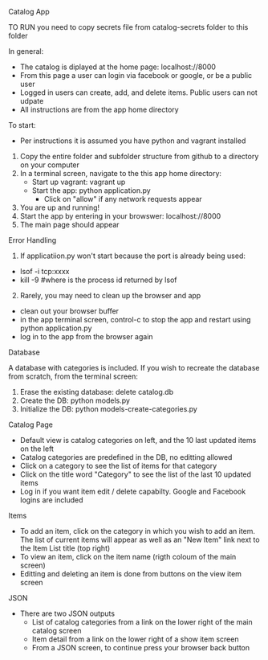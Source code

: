 Catalog App

TO RUN you need to copy secrets file from catalog-secrets folder to this folder

In general:

- The catalog is diplayed at the home page: localhost://8000
- From this page a user can login via facebook or google, or be a public user
- Logged in users can create, add, and delete items. Public users can not udpate
- All instructions are from the app home directory


To start:
- Per instructions it is assumed you have python and vagrant installed

1. Copy the entire folder and subfolder structure from github to a directory on your computer
2. In a terminal screen, navigate to the this app home directory:
    - Start up vagrant: vagrant up
    - Start the app: python application.py
        - Click on "allow" if any network requests appear
3. You are up and running!
4. Start the app by entering in your browswer: localhost://8000
5. The main page should appear


Error Handling

1. If applicatiion.py won't start because the port is already being used:
- lsof -i tcp:xxxx
- kill -9 <PID> #where <PID> is the process id returned by lsof

2. Rarely, you may need to clean up the browser and app
- clean out your browser buffer
- in the app terminal screen, control-c to stop the app and restart using python application.py
- log in to the app from the browser again

Database

A database with categories is included. If you wish to recreate the database from scratch, from the terminal screen:

1. Erase the existing database: delete catalog.db
2. Create the DB: python models.py
3. Initialize the DB: python models-create-categories.py


Catalog Page

- Default view is catalog categories on left, and the 10 last updated items on the left
- Catalog categories are predefined in the DB, no editting allowed
- Click on a category to see the list of items for that category
- Click on the title word "Category" to see the list of the last 10 updated items
- Log in if you want item edit / delete capabilty. Google and Facebook logins are included


Items
- To add an item, click on the category in which you wish to add an item. The list of current items will appear as well as an "New Item" link next to the Item List title (top right)
- To view an item, click on the item name (rigth coloum of the main screen)
- Editting and deleting an item is done from buttons on the view item screen


JSON
- There are two JSON outputs
    - List of catalog categories from a link on the lower right of the main catalog screen
    - Item detail from a link on the lower right of a show item screen
    - From a JSON screen, to continue press your browser back button


